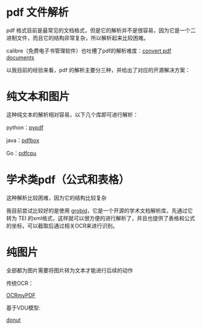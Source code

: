 # pdf 文件解析

pdf 格式目前是最常见的文档格式，但是它的解析并不是很容易，因为它是一个二进制文件，而且它的结构非常复杂，所以解析起来比较困难。

calibre（免费电子书管理软件）也吐槽了pdf的解析难度：[convert pdf documents](https://manual.calibre-ebook.com/conversion.html#convert-pdf-documents)

以我目前的经验来看，pdf 的解析主要分三种，并给出了对应的开源解决方案：

# 纯文本和图片

这种纯文本的解析相对容易，以下几个库即可进行解析：

python：[pypdf](https://github.com/py-pdf/pypdf)

java：[pdfbox](https://pdfbox.apache.org/)

Go：[pdfcpu](https://github.com/pdfcpu/pdfcpu)

# 学术类pdf（公式和表格）

这种解析比较困难，因为它的结构比较复杂

我目前尝试比较好的是使用 [grobid](https://github.com/kermitt2/grobid)，它是一个开源的学术文档解析库，先通过它转为 TEI
的xml格式，这样就可以很方便的进行解析了，并且也提供了表格和公式的坐标，可以截取后通过相关OCR来进行识别。

# 纯图片

全部都为图片需要将图片转为文本才能进行后续的动作

传统OCR：

[OCRmyPDF](https://github.com/ocrmypdf/OCRmyPDF)

基于VDU模型:

[donut](https://github.com/clovaai/donut)
